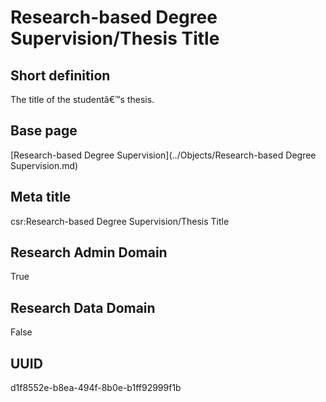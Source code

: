 # Research-based Degree Supervision/Thesis Title
## Short definition
The title of the studentâ€™s thesis.
## Base page
[Research-based Degree Supervision](../Objects/Research-based Degree Supervision.md)
## Meta title
csr:Research-based Degree Supervision/Thesis Title
## Research Admin Domain
True
## Research Data Domain
False
## UUID
d1f8552e-b8ea-494f-8b0e-b1ff92999f1b
